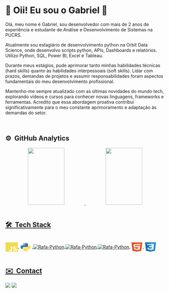 <h1>👾 Oii! Eu sou o Gabriel 🤖</h1>
<p>Olá, meu nome é Gabriel, sou desenvolvedor com mais de 2 anos de experiência e estudante de Análise e Desenvolvimento de Sistemas na PUCRS.

Atualmente sou estagiário de desenvolvimento python na Orbit Data Science, onde desenvolvo scripts python, APIs, Dashboards e relatórios. Utilizo Python, SQL, Power BI, Excel e Tableau.

Durante meus estágios, pude aprimorar tanto minhas habilidades técnicas (hard skills) quanto às habilidades interpessoais (soft skills). Lidar com prazos, demandas de projetos e assumir responsabilidades foram aspectos fundamentais do meu desenvolvimento profissional.

Mantenho-me sempre atualizado com as últimas novidades do mundo tech, explorando vídeos e cursos para conhecer novas linguagens, frameworks e ferramentas. Acredito que essa abordagem proativa contribui significativamente para o meu constante aprimoramento e adaptação às demandas do setor. 
</p><br>

## ⚙️ &nbsp;GitHub Analytics
<div align="center">
  <a href="https://github.com/GabrielGarcoaRodrigues">
  <img width="48%" height="180em" src="https://github-readme-stats.vercel.app/api?username=GabrielGarcoaRodrigues&show_icons=true&theme=merko"/>
  <img width="48%" height="180em" src="https://github-readme-stats.vercel.app/api/top-langs/?username=GabrielGarcoaRodrigues&layout=compact&theme=merko"/>
</div>
<br>

## 🛠️ &nbsp;Tech Stack
<div style="display: inline_block"><br>
  <img align="center" alt="Js" height="30" width="40" src="https://raw.githubusercontent.com/devicons/devicon/master/icons/javascript/javascript-plain.svg">
  <img align="center" alt="Rafa-Python" height="30" width="40" src="https://raw.githubusercontent.com/devicons/devicon/master/icons/python/python-original.svg">
  <img align="center" alt="Rafa-Python" height="30" width="40" src="https://upload.wikimedia.org/wikipedia/commons/thumb/c/cf/New_Power_BI_Logo.svg/1200px-New_Power_BI_Logo.svg.png">
  <img align="center" alt="Rafa-Python" height="50" width="70" src="https://1000logos.net/wp-content/uploads/2022/03/Tableau-Logo.png">
  <img align="center" alt="Rafa-Python" height="30" width="40" src="https://seeklogo.com/images/E/excel-logo-974BFF9CB9-seeklogo.com.png">  
  <img align="center" alt="Rafa-HTML" height="30" width="40" src="https://raw.githubusercontent.com/devicons/devicon/master/icons/html5/html5-original.svg">
  <img align="center" alt="Rafa-CSS" height="30" width="40" src="https://raw.githubusercontent.com/devicons/devicon/master/icons/css3/css3-original.svg">
</div>
<br>

## ✉️ &nbsp;Contact
 
<div> 
  <a href = "mailto:gabrielgarcoarodrigues@gmail.com"><img src="https://img.shields.io/badge/-Gmail-%23333?style=for-the-badge&logo=gmail&logoColor=white" target="_blank"></a>
  <a href="https://www.linkedin.com/in/gabrielgarcoarodrigues/" target="_blank"><img src="https://img.shields.io/badge/-LinkedIn-%230077B5?style=for-the-badge&logo=linkedin&logoColor=white" target="_blank"></a>  
</div>
